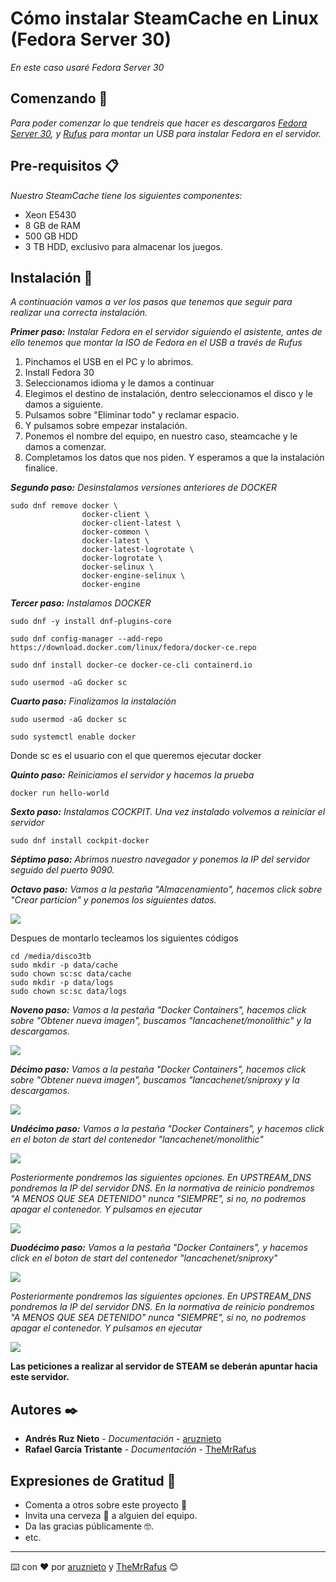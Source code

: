 # Cómo instalar SteamCache en Linux (Fedora Server 30)

_En este caso usaré Fedora Server 30_

## Comenzando 🚀

_Para poder comenzar lo que tendreis que hacer es descargaros [Fedora Server 30](https://download.fedoraproject.org/pub/fedora/linux/releases/30/Server/x86_64/iso/Fedora-Server-dvd-x86_64-30-1.2.iso), y [Rufus](https://rufus.ie/es_ES.html) para montar un USB para instalar Fedora en el servidor._

## Pre-requisitos 📋

_Nuestro SteamCache tiene los siguientes componentes:_

* Xeon E5430
* 8 GB de RAM
* 500 GB HDD
* 3 TB HDD, exclusivo para almacenar los juegos.

## Instalación 🔧

_A continuación vamos a ver los pasos que tenemos que seguir para realizar una correcta instalación._

_**Primer paso:** Instalar Fedora en el servidor siguiendo el asistente, antes de ello tenemos que montar la ISO de Fedora en el USB a través de Rufus_

1. Pinchamos el USB en el PC y lo abrimos.
2. Install Fedora 30
3. Seleccionamos idioma y le damos a continuar
4. Elegimos el destino de instalación, dentro seleccionamos el disco y le damos a siguiente.
5. Pulsamos sobre "Eliminar todo" y reclamar espacio.
6. Y pulsamos sobre empezar instalación.
7. Ponemos el nombre del equipo, en nuestro caso, steamcache y le damos a comenzar.
8. Completamos los datos que nos piden. Y esperamos a que la instalación finalice.


_**Segundo paso:** Desinstalamos versiones anteriores de DOCKER_

```
sudo dnf remove docker \
                docker-client \
                docker-client-latest \
                docker-common \
                docker-latest \
                docker-latest-logrotate \
                docker-logrotate \
                docker-selinux \
                docker-engine-selinux \
                docker-engine
```

_**Tercer paso:** Instalamos DOCKER_

```
sudo dnf -y install dnf-plugins-core

sudo dnf config-manager --add-repo https://download.docker.com/linux/fedora/docker-ce.repo

sudo dnf install docker-ce docker-ce-cli containerd.io

sudo usermod -aG docker sc
```

_**Cuarto paso:** Finalizamos la instalación_

```
sudo usermod -aG docker sc

sudo systemctl enable docker
```
Donde sc es el usuario con el que queremos ejecutar docker


_**Quinto paso:** Reiniciamos el servidor y hacemos la prueba_

```
docker run hello-world
```

_**Sexto paso:** Instalamos COCKPIT. Una vez instalado volvemos a reiniciar el servidor_

```
sudo dnf install cockpit-docker
```

_**Séptimo paso:** Abrimos nuestro navegador y ponemos la IP del servidor seguido del puerto 9090._

_**Octavo paso:** Vamos a la pestaña "Almacenamiento", hacemos click sobre "Crear particion" y ponemos los siguientes datos._

![](imagenes/montaje.png)

Despues de montarlo tecleamos los siguientes códigos

```
cd /media/disco3tb
sudo mkdir -p data/cache
sudo chown sc:sc data/cache
sudo mkdir -p data/logs
sudo chown sc:sc data/logs
```

_**Noveno paso:** Vamos a la pestaña "Docker Containers", hacemos click sobre "Obtener nueva imagen", buscamos "lancachenet/monolithic" y la descargamos._

![](imagenes/lancachenet.gif)

_**Décimo paso:** Vamos a la pestaña "Docker Containers", hacemos click sobre "Obtener nueva imagen", buscamos "lancachenet/sniproxy y la descargamos._

![](imagenes/sniproxy.gif)

_**Undécimo paso:** Vamos a la pestaña "Docker Containers", y hacemos click en el boton de start del contenedor "lancachenet/monolithic"_

![](imagenes/crearcontenedor.gif)

_Posteriormente pondremos las siguientes opciones. En UPSTREAM_DNS pondremos la IP del servidor DNS. En la normativa de reinicio pondremos "A MENOS QUE SEA DETENIDO" nunca "SIEMPRE", si no, no podremos apagar el contenedor. Y pulsamos en ejecutar_

![](imagenes/opcionescontenedor.gif)

_**Duodécimo paso:** Vamos a la pestaña "Docker Containers", y hacemos click en el boton de start del contenedor "lancachenet/sniproxy"_

![](imagenes/snicontenedor.gif)

_Posteriormente pondremos las siguientes opciones. En UPSTREAM_DNS pondremos la IP del servidor DNS. En la normativa de reinicio pondremos "A MENOS QUE SEA DETENIDO" nunca "SIEMPRE", si no, no podremos apagar el contenedor. Y pulsamos en ejecutar_

![](imagenes/sniopciones.gif)

**Las peticiones a realizar al servidor de STEAM se deberán apuntar hacia este servidor.**

## Autores ✒️

* **Andrés Ruz Nieto** - *Documentación* - [aruznieto](https://github.com/aruznieto) 
* **Rafael García Tristante** - *Documentación* - [TheMrRafus](https://github.com/TheMrRafus) 

## Expresiones de Gratitud 🎁

* Comenta a otros sobre este proyecto 📢
* Invita una cerveza 🍺 a alguien del equipo. 
* Da las gracias públicamente 🤓.
* etc.

---
⌨️ con ❤️ por [aruznieto](https://github.com/aruznieto) y [TheMrRafus](https://github.com/TheMrRafus) 😊
